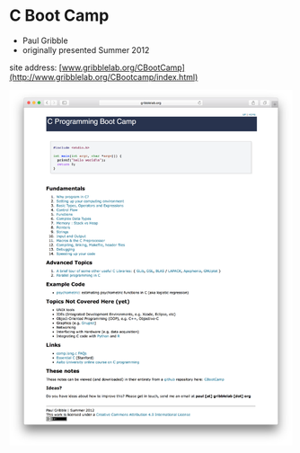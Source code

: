 # C Boot Camp

- Paul Gribble
- originally presented Summer 2012

site address: [www.gribblelab.org/CBootCamp](http://www.gribblelab.org/CBootcamp/index.html)

![screenshot](screenshot_homepage.png)
